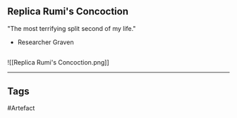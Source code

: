 ## Replica Rumi's Concoction
"The most terrifying split second of my life."
- Researcher Graven
## 
![[Replica Rumi's Concoction.png]]

---
## Tags
#Artefact